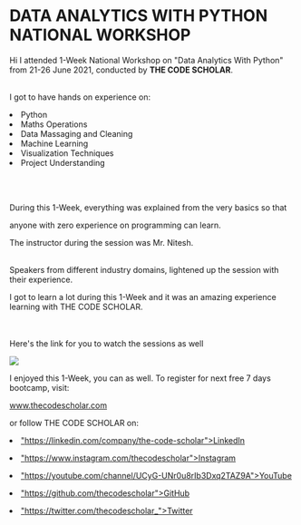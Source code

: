 # DATA ANALYTICS WITH PYTHON NATIONAL WORKSHOP

Hi I attended 1-Week National Workshop on "Data Analytics With Python" from 21-26 June 2021, conducted by <b> THE CODE SCHOLAR</b>.


<br>I got to have hands on experience on:

<li>Python

<li>Maths Operations

<li>Data Massaging and Cleaning

<li>Machine Learning

<li>Visualization Techniques

<li>Project Understanding

<br><br>

During this 1-Week, everything was explained from the very basics so that

anyone with zero experience on programming can learn.

 

The instructor during the session was Mr. Nitesh.

<br>Speakers from different industry domains, lightened up the session with their experience.

I got to learn a lot during this 1-Week and  it was an amazing experience learning with THE CODE SCHOLAR.<br>


<br><br>Here's the link for you to watch the sessions as well<br>

 

<a href="https://youtube.com/playlist?list=PL3Hnv9OFTJvXgKw-XWGLbUEkDNEk4Tg7F"> <img src="https://github.com/thecodescholar/DA_Python_Jun_21/blob/main/PYTHON%20AND%20MACHINE%20LEARNING.png"> </a>



I enjoyed this 1-Week, you can as well. To register for next free 7 days bootcamp, visit:

<a href="http://www.thecodescholar.com"> www.thecodescholar.com </a>

or follow THE CODE SCHOLAR on:

<li><a href=

"https://linkedin.com/company/the-code-scholar">LinkedIn</a>

<li><a href=

"https://www.instagram.com/thecodescholar">Instagram</a>

<li><a href=

"https://youtube.com/channel/UCyG-UNr0u8rIb3Dxq2TAZ9A">YouTube</a>

<li><a href=

"https://github.com/thecodescholar">GitHub</a>

<li><a href=

"https://twitter.com/thecodescholar_">Twitter</a>

